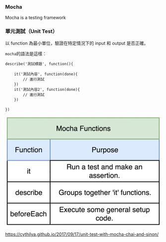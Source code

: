 ### Mocha

Mocha is a testing framework

### 單元測試（Unit Test）

以 function 為最小單位，驗證在特定情況下的 input 和 output 是否正確。

`mocha`的語法是這樣：

```
describe('測試標題', function(){

    it('測試內容', function(done){
        // 進行測試
    })
    it('測試內容2', function(done){
        // 進行測試
    })

})
```

![](/assets/mochaFunctions)

https://cythilya.github.io/2017/09/17/unit-test-with-mocha-chai-and-sinon/

